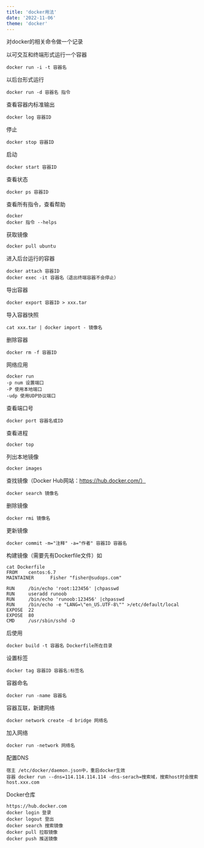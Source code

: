 ```yaml
---
title: 'docker用法'
date: '2022-11-06'
theme: 'docker'
---
```


对docker的相关命令做一个记录

以可交互和终端形式运行一个容器
```
docker run -i -t 容器名 
```
以后台形式运行
```
docker run -d 容器名 指令
```
查看容器内标准输出
```
docker log 容器ID
```
停止
```
docker stop 容器ID
```
启动
```
docker start 容器ID
```
查看状态
```
docker ps 容器ID
```
查看所有指令，查看帮助
```
docker
docker 指令 --helps
```
获取镜像
```
docker pull ubuntu
```
进入后台运行的容器
```
docker attach 容器ID
docker exec -it 容器名（退出终端容器不会停止）
```
导出容器
```
docker export 容器ID > xxx.tar
```
导入容器快照
```
cat xxx.tar | docker import - 镜像名
```
删除容器
```
docker rm -f 容器ID
```
网络应用
```
docker run
-p num 设置端口
-P 使用本地端口
-udp 使用UDP协议端口
```
查看端口号
```
docker port 容器名或ID
```
查看进程
```
docker top
```
列出本地镜像
```
docker images
```
查找镜像（Docker Hub网站：https://hub.docker.com/）
```
docker search 镜像名
```
删除镜像
```
docker rmi 镜像名
```
更新镜像
```
docker commit -m="注释" -a="作者" 容器ID 容器名
```
构建镜像（需要先有Dockerfile文件）如
```
cat Dockerfile 
FROM    centos:6.7
MAINTAINER      Fisher "fisher@sudops.com"

RUN     /bin/echo 'root:123456' |chpasswd
RUN     useradd runoob
RUN     /bin/echo 'runoob:123456' |chpasswd
RUN     /bin/echo -e "LANG=\"en_US.UTF-8\"" >/etc/default/local
EXPOSE  22
EXPOSE  80
CMD     /usr/sbin/sshd -D
```
后使用
```
docker build -t 容器名 Dockerfile所在目录
```
设置标签
```
docker tag 容器ID 容器名:标签名
```
容器命名
```
docker run -name 容器名
```
容器互联，新建网络
```
docker network create -d bridge 网络名
```
加入网络
```
docker run -network 网络名
```
配置DNS
```
宿主 /etc/docker/daemon.json中，重启docker生效
容器 docker run --dns=114.114.114.114 -dns-serach=搜索域，搜索host时会搜索host.xxx.com
```
Docker仓库
```
https://hub.docker.com
docker login 登录
docker logout 登出
docker search 搜索镜像
docker pull 拉取镜像
docker push 推送镜像
```